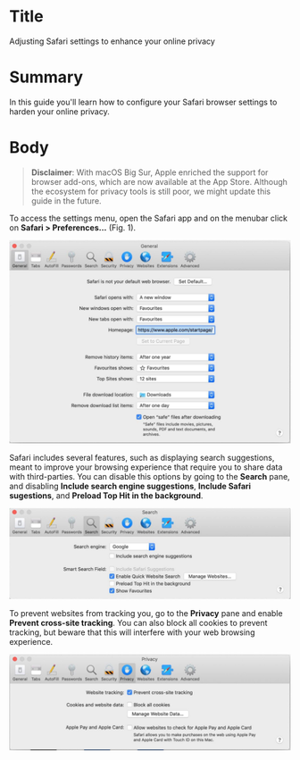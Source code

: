 # Title #
Adjusting Safari settings to enhance your online privacy

# Summary #
In this guide you'll learn how to configure your Safari browser settings to harden your online privacy.

# Body #

> **Disclaimer**: With macOS Big Sur, Apple enriched the support for browser add-ons, which are now available at the App Store. Although the ecosystem for privacy tools is still poor, we might update this guide in the future.

To access the settings menu, open the Safari app and on the menubar click on **Safari > Preferences...** (Fig. 1).

![Fig. 1: Safari preferences](../images/Safari/preferences.jpg?raw=true)

Safari includes several features, such as displaying search suggestions, meant to improve your browsing experience that require you to share data with third-parties. You can disable this options by going to the **Search** pane, and disabling **Include search engine suggestions**, **Include Safari sugestions**, and **Preload Top Hit in the background**.

![Fig. 2: Search settings](../images/Safari/settings-search.jpg?raw=true)

To prevent websites from tracking you, go to the **Privacy** pane and enable **Prevent cross-site tracking**. You can also block all cookies to prevent tracking, but beware that this will interfere with your web browsing experience.

![Fig. 3: Privacy settings](../images/Safari/settings-privacy.jpg?raw=true)
